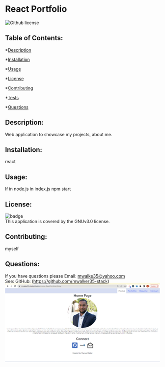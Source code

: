 # React Portfolio
  ![Github license](https://img.shields.io/badge/license-GNUv3.0-green.svg)
  ## Table of Contents:
  *[Description](#Description)

  *[Installation](#Installation)

  *[Usage](#Usage)

  *[License](#License)

  *[Contributing](#Contributing)

  *[Tests](#Tests)

  *[Questions](#Questions)

  ## Description: 
  Web application to showcase my projects, about me. 

  ## Installation:
  react

  ## Usage:
  If in node.js in index.js npm start 

  ## License:
  ![badge](https://img.shields.io/badge/license-GNUv3.0-green)
  <br />
  This application is covered by the GNUv3.0 license. 

  ## Contributing:
  myself

  ## Questions:
  If you have questions please Email: mwalke35@yahoo.com<br />
  See: GitHub:  (https://github.com/mwalker35-stack)<br />
  ![alt text](./src/components/images/PortfolioScreen.png)